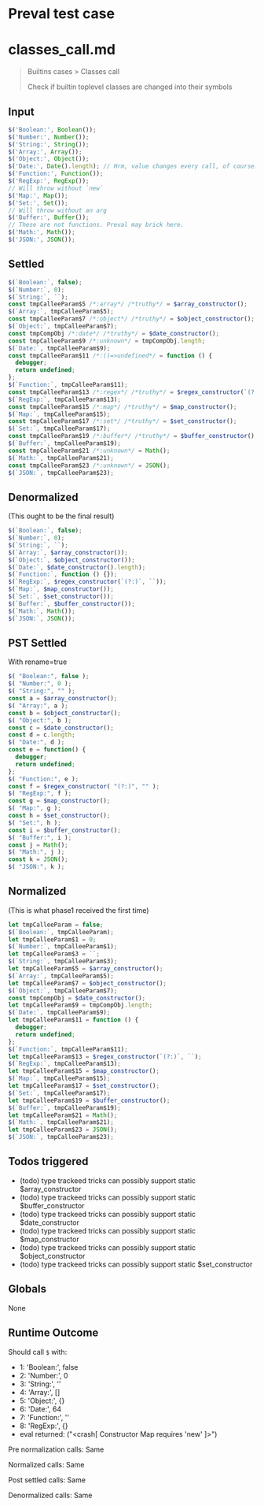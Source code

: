 # Preval test case

# classes_call.md

> Builtins cases > Classes call
>
> Check if builtin toplevel classes are changed into their symbols

## Input

`````js filename=intro
$('Boolean:', Boolean());
$('Number:', Number());
$('String:', String());
$('Array:', Array());
$('Object:', Object());
$('Date:', Date().length); // Hrm, value changes every call, of course.
$('Function:', Function());
$('RegExp:', RegExp());
// Will throw without `new`
$('Map:', Map());
$('Set:', Set());
// Will throw without an arg
$('Buffer:', Buffer());
// These are not functions. Preval may brick here.
$('Math:', Math());
$('JSON:', JSON());
`````


## Settled


`````js filename=intro
$(`Boolean:`, false);
$(`Number:`, 0);
$(`String:`, ``);
const tmpCalleeParam$5 /*:array*/ /*truthy*/ = $array_constructor();
$(`Array:`, tmpCalleeParam$5);
const tmpCalleeParam$7 /*:object*/ /*truthy*/ = $object_constructor();
$(`Object:`, tmpCalleeParam$7);
const tmpCompObj /*:date*/ /*truthy*/ = $date_constructor();
const tmpCalleeParam$9 /*:unknown*/ = tmpCompObj.length;
$(`Date:`, tmpCalleeParam$9);
const tmpCalleeParam$11 /*:()=>undefined*/ = function () {
  debugger;
  return undefined;
};
$(`Function:`, tmpCalleeParam$11);
const tmpCalleeParam$13 /*:regex*/ /*truthy*/ = $regex_constructor(`(?:)`, ``);
$(`RegExp:`, tmpCalleeParam$13);
const tmpCalleeParam$15 /*:map*/ /*truthy*/ = $map_constructor();
$(`Map:`, tmpCalleeParam$15);
const tmpCalleeParam$17 /*:set*/ /*truthy*/ = $set_constructor();
$(`Set:`, tmpCalleeParam$17);
const tmpCalleeParam$19 /*:buffer*/ /*truthy*/ = $buffer_constructor();
$(`Buffer:`, tmpCalleeParam$19);
const tmpCalleeParam$21 /*:unknown*/ = Math();
$(`Math:`, tmpCalleeParam$21);
const tmpCalleeParam$23 /*:unknown*/ = JSON();
$(`JSON:`, tmpCalleeParam$23);
`````


## Denormalized
(This ought to be the final result)

`````js filename=intro
$(`Boolean:`, false);
$(`Number:`, 0);
$(`String:`, ``);
$(`Array:`, $array_constructor());
$(`Object:`, $object_constructor());
$(`Date:`, $date_constructor().length);
$(`Function:`, function () {});
$(`RegExp:`, $regex_constructor(`(?:)`, ``));
$(`Map:`, $map_constructor());
$(`Set:`, $set_constructor());
$(`Buffer:`, $buffer_constructor());
$(`Math:`, Math());
$(`JSON:`, JSON());
`````


## PST Settled
With rename=true

`````js filename=intro
$( "Boolean:", false );
$( "Number:", 0 );
$( "String:", "" );
const a = $array_constructor();
$( "Array:", a );
const b = $object_constructor();
$( "Object:", b );
const c = $date_constructor();
const d = c.length;
$( "Date:", d );
const e = function() {
  debugger;
  return undefined;
};
$( "Function:", e );
const f = $regex_constructor( "(?:)", "" );
$( "RegExp:", f );
const g = $map_constructor();
$( "Map:", g );
const h = $set_constructor();
$( "Set:", h );
const i = $buffer_constructor();
$( "Buffer:", i );
const j = Math();
$( "Math:", j );
const k = JSON();
$( "JSON:", k );
`````


## Normalized
(This is what phase1 received the first time)

`````js filename=intro
let tmpCalleeParam = false;
$(`Boolean:`, tmpCalleeParam);
let tmpCalleeParam$1 = 0;
$(`Number:`, tmpCalleeParam$1);
let tmpCalleeParam$3 = ``;
$(`String:`, tmpCalleeParam$3);
let tmpCalleeParam$5 = $array_constructor();
$(`Array:`, tmpCalleeParam$5);
let tmpCalleeParam$7 = $object_constructor();
$(`Object:`, tmpCalleeParam$7);
const tmpCompObj = $date_constructor();
let tmpCalleeParam$9 = tmpCompObj.length;
$(`Date:`, tmpCalleeParam$9);
let tmpCalleeParam$11 = function () {
  debugger;
  return undefined;
};
$(`Function:`, tmpCalleeParam$11);
let tmpCalleeParam$13 = $regex_constructor(`(?:)`, ``);
$(`RegExp:`, tmpCalleeParam$13);
let tmpCalleeParam$15 = $map_constructor();
$(`Map:`, tmpCalleeParam$15);
let tmpCalleeParam$17 = $set_constructor();
$(`Set:`, tmpCalleeParam$17);
let tmpCalleeParam$19 = $buffer_constructor();
$(`Buffer:`, tmpCalleeParam$19);
let tmpCalleeParam$21 = Math();
$(`Math:`, tmpCalleeParam$21);
let tmpCalleeParam$23 = JSON();
$(`JSON:`, tmpCalleeParam$23);
`````


## Todos triggered


- (todo) type trackeed tricks can possibly support static $array_constructor
- (todo) type trackeed tricks can possibly support static $buffer_constructor
- (todo) type trackeed tricks can possibly support static $date_constructor
- (todo) type trackeed tricks can possibly support static $map_constructor
- (todo) type trackeed tricks can possibly support static $object_constructor
- (todo) type trackeed tricks can possibly support static $set_constructor


## Globals


None


## Runtime Outcome


Should call `$` with:
 - 1: 'Boolean:', false
 - 2: 'Number:', 0
 - 3: 'String:', ''
 - 4: 'Array:', []
 - 5: 'Object:', {}
 - 6: 'Date:', 64
 - 7: 'Function:', '<function>'
 - 8: 'RegExp:', {}
 - eval returned: ("<crash[ Constructor Map requires 'new' ]>")

Pre normalization calls: Same

Normalized calls: Same

Post settled calls: Same

Denormalized calls: Same
